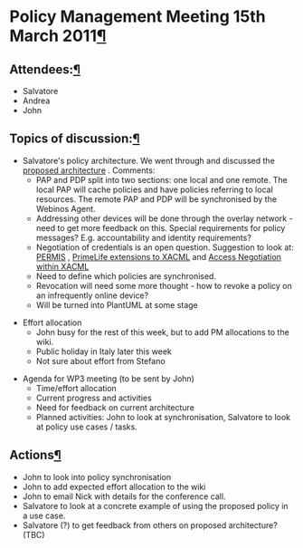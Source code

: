 Policy Management Meeting 15th March 2011[¶](#Policy-Management-Meeting-15th-March-2011)
========================================================================================

Attendees:[¶](#Attendees)
-------------------------

-   Salvatore
-   Andrea
-   John

Topics of discussion:[¶](#Topics-of-discussion)
-----------------------------------------------

-   Salvatore's policy architecture. We went through and discussed the
    [proposed
    architecture](http://dev.webinos.org/redmine/attachments/download/428/policy_management__architecture.odp)
    . Comments:
    -   PAP and PDP split into two sections: one local and one remote.
        The local PAP will cache policies and have policies referring to
        local resources. The remote PAP and PDP will be synchronised by
        the Webinos Agent.
    -   Addressing other devices will be done through the overlay
        network - need to get more feedback on this. Special
        requirements for policy messages? E.g. accountability and
        identity requirements?
    -   Negotiation of credentials is an open question. Suggestion to
        look at:
        [PERMIS](http://sec.cs.kent.ac.uk/download/ModularPermisConcPracExpRevised.pdf)
        , [PrimeLife extensions to
        XACML](http://spdp.dti.unimi.it/papers/wisg09-ADPPS.pdf) and
        [Access Negotiation within
        XACML](http://citeseerx.ist.psu.edu/viewdoc/download?doi=10.1.1.118.7718&rep=rep1&type=pdf)
    -   Need to define which policies are synchronised.
    -   Revocation will need some more thought - how to revoke a policy
        on an infrequently online device?
    -   Will be turned into PlantUML at some stage

<!-- -->

-   Effort allocation
    -   John busy for the rest of this week, but to add PM allocations
        to the wiki.
    -   Public holiday in Italy later this week
    -   Not sure about effort from Stefano

<!-- -->

-   Agenda for WP3 meeting (to be sent by John)
    -   Time/effort allocation
    -   Current progress and activities
    -   Need for feedback on current architecture
    -   Planned activities: John to look at synchronisation, Salvatore
        to look at policy use cases / tasks.

Actions[¶](#Actions)
--------------------

-   John to look into policy synchronisation
-   John to add expected effort allocation to the wiki
-   John to email Nick with details for the conference call.
-   Salvatore to look at a concrete example of using the proposed policy
    in a use case.
-   Salvatore (?) to get feedback from others on proposed architecture?
    (TBC)

